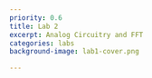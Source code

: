 ```yaml
---
priority: 0.6
title: Lab 2
excerpt: Analog Circuitry and FFT
categories: labs
background-image: lab1-cover.png

---
```


